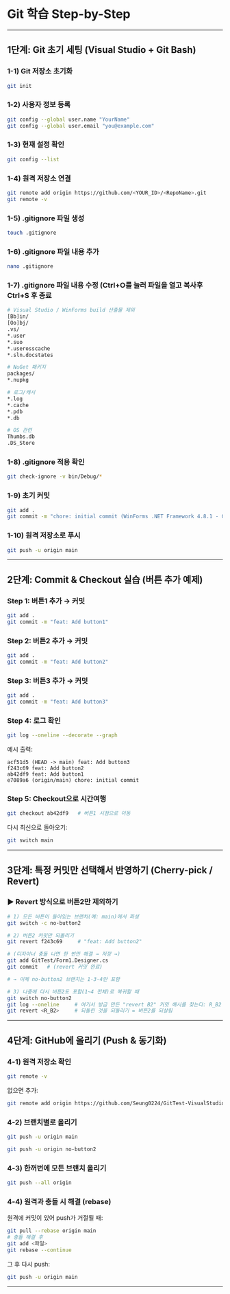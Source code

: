 # Git 학습 Step-by-Step

---

## 1단계: Git 초기 세팅 (Visual Studio + Git Bash)

### 1-1) Git 저장소 초기화

```bash
git init
```

### 1-2) 사용자 정보 등록

```bash
git config --global user.name "YourName"
git config --global user.email "you@example.com"
```

### 1-3) 현재 설정 확인

```bash
git config --list
```

### 1-4) 원격 저장소 연결

```bash
git remote add origin https://github.com/<YOUR_ID>/<RepoName>.git
git remote -v
```

### 1-5) .gitignore 파일 생성

```bash
touch .gitignore
```

### 1-6) .gitignore 파일 내용 추가

```bash
nano .gitignore
```

### 1-7) .gitignore 파일 내용 수정 (Ctrl+O를 눌러 파일을 열고 복사후 Ctrl+S 후 종료

```bash
# Visual Studio / WinForms build 산출물 제외
[Bb]in/
[Oo]bj/
.vs/
*.user
*.suo
*.userosscache
*.sln.docstates

# NuGet 패키지
packages/
*.nupkg

# 로그/캐시
*.log
*.cache
*.pdb
*.db

# OS 관련
Thumbs.db
.DS_Store
```

### 1-8) .gitignore 적용 확인

```bash
git check-ignore -v bin/Debug/*
```

### 1-9) 초기 커밋

```bash
git add .
git commit -m "chore: initial commit (WinForms .NET Framework 4.8.1 - GitTest)"
```

### 1-10) 원격 저장소로 푸시

```bash
git push -u origin main
```

---

## 2단계: Commit & Checkout 실습 (버튼 추가 예제)

### Step 1: 버튼1 추가 → 커밋

```bash
git add .
git commit -m "feat: Add button1"
```

### Step 2: 버튼2 추가 → 커밋

```bash
git add .
git commit -m "feat: Add button2"
```

### Step 3: 버튼3 추가 → 커밋

```bash
git add .
git commit -m "feat: Add button3"
```

### Step 4: 로그 확인

```bash
git log --oneline --decorate --graph
```

예시 출력:

```
acf51d5 (HEAD -> main) feat: Add button3
f243c69 feat: Add button2
ab42df9 feat: Add button1
e7089a6 (origin/main) chore: initial commit
```

### Step 5: Checkout으로 시간여행

```bash
git checkout ab42df9   # 버튼1 시점으로 이동
```

다시 최신으로 돌아오기:

```bash
git switch main
```

---

## 3단계: 특정 커밋만 선택해서 반영하기 (Cherry-pick / Revert)

### ▶️ Revert 방식으로 버튼2만 제외하기

```bash
# 1) 모든 버튼이 들어있는 브랜치(예: main)에서 파생
git switch -c no-button2

# 2) 버튼2 커밋만 되돌리기
git revert f243c69     # "feat: Add button2"

# (디자이너 충돌 나면 한 번만 해결 → 저장 →)
git add GitTest/Form1.Designer.cs
git commit   # (revert 커밋 완료)

# → 이제 no-button2 브랜치는 1·3·4만 포함

# 3) 나중에 다시 버튼2도 포함(1~4 전체)로 복귀할 때
git switch no-button2
git log --oneline     # 여기서 방금 만든 "revert B2" 커밋 해시를 찾는다: R_B2
git revert <R_B2>     # 되돌린 것을 되돌리기 = 버튼2를 되살림
```

---

## 4단계: GitHub에 올리기 (Push & 동기화)

### 4-1) 원격 저장소 확인

```bash
git remote -v
```

없으면 추가:

```bash
git remote add origin https://github.com/Seung0224/GitTest-VisualStudio2022.git
```

### 4-2) 브랜치별로 올리기

```bash
git push -u origin main
```

```bash
git push -u origin no-button2
```

### 4-3) 한꺼번에 모든 브랜치 올리기

```bash
git push --all origin
```

### 4-4) 원격과 충돌 시 해결 (rebase)

원격에 커밋이 있어 push가 거절될 때:

```bash
git pull --rebase origin main
# 충돌 해결 후
git add <파일>
git rebase --continue
```

그 후 다시 push:

```bash
git push -u origin main
```

---
